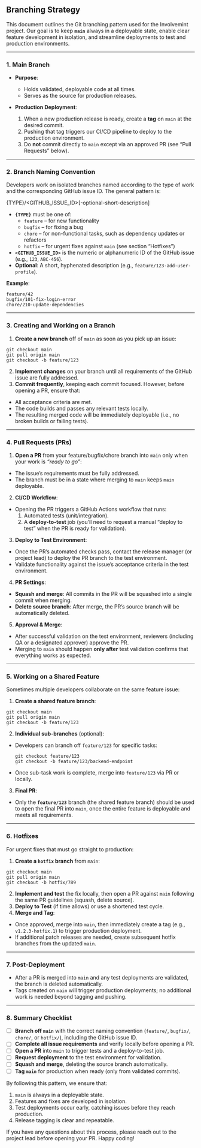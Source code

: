 ## Branching Strategy

This document outlines the Git branching pattern used for the Involvemint project. Our goal is to keep **`main`** always in a deployable state, enable clear feature development in isolation, and streamline deployments to test and production environments.

---

### 1. Main Branch

- **Purpose**:  
  - Holds validated, deployable code at all times.
  - Serves as the source for production releases.

- **Production Deployment**:  
  1. When a new production release is ready, create a **tag** on `main` at the desired commit.  
  2. Pushing that tag triggers our CI/CD pipeline to deploy to the production environment.  
  3. Do **not** commit directly to `main` except via an approved PR (see “Pull Requests” below).

---

### 2. Branch Naming Convention

Developers work on isolated branches named according to the type of work and the corresponding GitHub issue ID. The general pattern is:

{TYPE}/<GITHUB_ISSUE_ID>[-optional-short-description]


- **`{TYPE}`** must be one of:
  - `feature` – for new functionality
  - `bugfix`  – for fixing a bug
  - `chore`   – for non-functional tasks, such as dependency updates or refactors
  - `hotfix`  – for urgent fixes against `main` (see section “Hotfixes”)
- **`<GITHUB_ISSUE_ID>`** is the numeric or alphanumeric ID of the GitHub issue (e.g., `123`, `ABC-456`).
- **Optional**: A short, hyphenated description (e.g., `feature/123-add-user-profile`).

**Example**:
```
feature/42
bugfix/101-fix-login-error
chore/210-update-dependencies
```
---

### 3. Creating and Working on a Branch

1. **Create a new branch** off of `main` as soon as you pick up an issue:
  ```
  git checkout main
  git pull origin main
  git checkout -b feature/123
  ```
2. **Implement changes** on your branch until all requirements of the GitHub issue are fully addressed.  
3. **Commit frequently**, keeping each commit focused. However, before opening a PR, ensure that:
- All acceptance criteria are met.
- The code builds and passes any relevant tests locally.
- The resulting merged code will be immediately deployable (i.e., no broken builds or failing tests).

---

### 4. Pull Requests (PRs)

1. **Open a PR** from your feature/bugfix/chore branch into `main` only when your work is _“ready to go”_:
- The issue’s requirements must be fully addressed.
- The branch must be in a state where merging to `main` keeps `main` deployable.

2. **CI/CD Workflow**:  
- Opening the PR triggers a GitHub Actions workflow that runs:
  1. Automated tests (unit/integration).  
  2. A **deploy-to-test** job (you’ll need to request a manual “deploy to test” when the PR is ready for validation).  

3. **Deploy to Test Environment**:  
- Once the PR’s automated checks pass, contact the release manager (or project lead) to deploy the PR branch to the test environment.  
- Validate functionality against the issue’s acceptance criteria in the test environment.

4. **PR Settings**:  
- **Squash and merge**: All commits in the PR will be squashed into a single commit when merging.  
- **Delete source branch**: After merge, the PR’s source branch will be automatically deleted.  

5. **Approval & Merge**:  
- After successful validation on the test environment, reviewers (including QA or a designated approver) approve the PR.  
- Merging to `main` should happen **only after** test validation confirms that everything works as expected.

---

### 5. Working on a Shared Feature

Sometimes multiple developers collaborate on the same feature issue:

1. **Create a shared feature branch**:
```
git checkout main
git pull origin main
git checkout -b feature/123
```
2. **Individual sub-branches** (optional):  
- Developers can branch off `feature/123` for specific tasks:
  ```
  git checkout feature/123
  git checkout -b feature/123/backend-endpoint
  ```
- Once sub-task work is complete, merge into `feature/123` via PR or locally.
3. **Final PR**:  
- Only the **`feature/123`** branch (the shared feature branch) should be used to open the final PR into `main`, once the entire feature is deployable and meets all requirements.

---

### 6. Hotfixes

For urgent fixes that must go straight to production:

1. **Create a `hotfix` branch** from `main`:
```
git checkout main
git pull origin main
git checkout -b hotfix/789
```
2. **Implement and test** the fix locally, then open a PR against `main` following the same PR guidelines (squash, delete source).
3. **Deploy to Test** (if time allows) or use a shortened test cycle.
4. **Merge and Tag**:
- Once approved, merge into `main`, then immediately create a tag (e.g., `v1.2.3-hotfix.1`) to trigger production deployment.
- If additional patch releases are needed, create subsequent hotfix branches from the updated `main`.

---

### 7. Post-Deployment

- After a PR is merged into `main` and any test deployments are validated, the branch is deleted automatically.  
- Tags created on `main` will trigger production deployments; no additional work is needed beyond tagging and pushing.

---

### 8. Summary Checklist

- [ ] **Branch off `main`** with the correct naming convention (`feature/`, `bugfix/`, `chore/`, or `hotfix/`), including the GitHub issue ID.  
- [ ] **Complete all issue requirements** and verify locally before opening a PR.  
- [ ] **Open a PR** into `main` to trigger tests and a deploy-to-test job.  
- [ ] **Request deployment** to the test environment for validation.  
- [ ] **Squash and merge**, deleting the source branch automatically.  
- [ ] **Tag `main`** for production when ready (only from validated commits).  

By following this pattern, we ensure that:
1. `main` is always in a deployable state.  
2. Features and fixes are developed in isolation.  
3. Test deployments occur early, catching issues before they reach production.  
4. Release tagging is clear and repeatable.  

If you have any questions about this process, please reach out to the project lead before opening your PR. Happy coding!  

